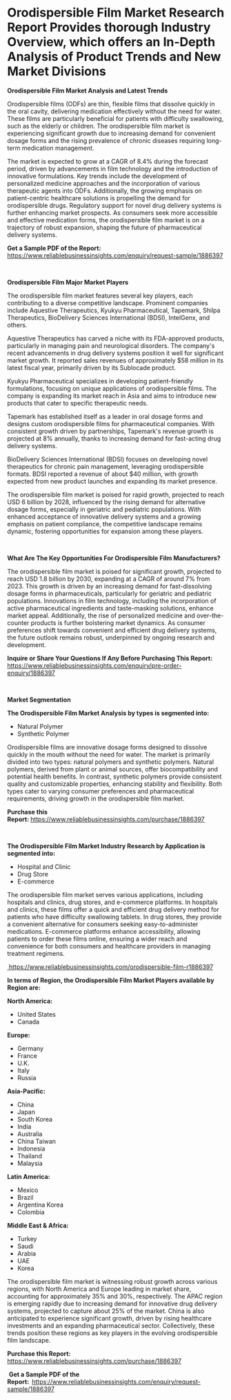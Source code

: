 <p><h1>Orodispersible Film Market Research Report Provides thorough Industry Overview, which offers an In-Depth Analysis of Product Trends and New Market Divisions</h1></p><p><strong>Orodispersible Film Market Analysis and Latest Trends</strong></p>
<p><p>Orodispersible films (ODFs) are thin, flexible films that dissolve quickly in the oral cavity, delivering medication effectively without the need for water. These films are particularly beneficial for patients with difficulty swallowing, such as the elderly or children. The orodispersible film market is experiencing significant growth due to increasing demand for convenient dosage forms and the rising prevalence of chronic diseases requiring long-term medication management.</p><p>The market is expected to grow at a CAGR of 8.4% during the forecast period, driven by advancements in film technology and the introduction of innovative formulations. Key trends include the development of personalized medicine approaches and the incorporation of various therapeutic agents into ODFs. Additionally, the growing emphasis on patient-centric healthcare solutions is propelling the demand for orodispersible drugs. Regulatory support for novel drug delivery systems is further enhancing market prospects. As consumers seek more accessible and effective medication forms, the orodispersible film market is on a trajectory of robust expansion, shaping the future of pharmaceutical delivery systems.</p></p>
<p><strong>Get a Sample PDF of the Report:&nbsp;</strong> <a href="https://www.reliablebusinessinsights.com/enquiry/request-sample/1886397?utm_campaign=3072&utm_medium=2&utm_source=Github&utm_content=ia&utm_term=19042025&utm_id=orodispersible-film">https://www.reliablebusinessinsights.com/enquiry/request-sample/1886397</a></p>
<p>&nbsp;</p>
<p><strong>Orodispersible Film Major Market Players</strong></p>
<p><p>The orodispersible film market features several key players, each contributing to a diverse competitive landscape. Prominent companies include Aquestive Therapeutics, Kyukyu Pharmaceutical, Tapemark, Shilpa Therapeutics, BioDelivery Sciences International (BDSI), IntelGenx, and others.</p><p>Aquestive Therapeutics has carved a niche with its FDA-approved products, particularly in managing pain and neurological disorders. The company's recent advancements in drug delivery systems position it well for significant market growth. It reported sales revenues of approximately $58 million in its latest fiscal year, primarily driven by its Sublocade product.</p><p>Kyukyu Pharmaceutical specializes in developing patient-friendly formulations, focusing on unique applications of orodispersible films. The company is expanding its market reach in Asia and aims to introduce new products that cater to specific therapeutic needs.</p><p>Tapemark has established itself as a leader in oral dosage forms and designs custom orodispersible films for pharmaceutical companies. With consistent growth driven by partnerships, Tapemark's revenue growth is projected at 8% annually, thanks to increasing demand for fast-acting drug delivery systems.</p><p>BioDelivery Sciences International (BDSI) focuses on developing novel therapeutics for chronic pain management, leveraging orodispersible formats. BDSI reported a revenue of about $40 million, with growth expected from new product launches and expanding its market presence.</p><p>The orodispersible film market is poised for rapid growth, projected to reach USD 6 billion by 2028, influenced by the rising demand for alternative dosage forms, especially in geriatric and pediatric populations. With enhanced acceptance of innovative delivery systems and a growing emphasis on patient compliance, the competitive landscape remains dynamic, fostering opportunities for expansion among these players.</p></p>
<p>&nbsp;</p>
<p><strong>What Are The Key Opportunities For Orodispersible Film Manufacturers?</strong></p>
<p><p>The orodispersible film market is poised for significant growth, projected to reach USD 1.8 billion by 2030, expanding at a CAGR of around 7% from 2023. This growth is driven by an increasing demand for fast-dissolving dosage forms in pharmaceuticals, particularly for geriatric and pediatric populations. Innovations in film technology, including the incorporation of active pharmaceutical ingredients and taste-masking solutions, enhance market appeal. Additionally, the rise of personalized medicine and over-the-counter products is further bolstering market dynamics. As consumer preferences shift towards convenient and efficient drug delivery systems, the future outlook remains robust, underpinned by ongoing research and development.</p></p>
<p><strong>Inquire or Share Your Questions If Any Before Purchasing This Report:</strong> <a href="https://www.reliablebusinessinsights.com/enquiry/pre-order-enquiry/1886397?utm_campaign=3072&utm_medium=2&utm_source=Github&utm_content=ia&utm_term=19042025&utm_id=orodispersible-film">https://www.reliablebusinessinsights.com/enquiry/pre-order-enquiry/1886397</a></p>
<p>&nbsp;</p>
<p><strong>Market Segmentation</strong></p>
<p><strong>The Orodispersible Film Market Analysis by types is segmented into:</strong></p>
<p><ul><li>Natural Polymer</li><li>Synthetic Polymer</li></ul></p>
<p><p>Orodispersible films are innovative dosage forms designed to dissolve quickly in the mouth without the need for water. The market is primarily divided into two types: natural polymers and synthetic polymers. Natural polymers, derived from plant or animal sources, offer biocompatibility and potential health benefits. In contrast, synthetic polymers provide consistent quality and customizable properties, enhancing stability and flexibility. Both types cater to varying consumer preferences and pharmaceutical requirements, driving growth in the orodispersible film market.</p></p>
<p><strong>Purchase this Report:&nbsp;</strong><a href="https://www.reliablebusinessinsights.com/purchase/1886397?utm_campaign=3072&utm_medium=2&utm_source=Github&utm_content=ia&utm_term=19042025&utm_id=orodispersible-film">https://www.reliablebusinessinsights.com/purchase/1886397</a></p>
<p>&nbsp;</p>
<p><strong>The Orodispersible Film Market Industry Research by Application is segmented into:</strong></p>
<p><ul><li>Hospital and Clinic</li><li>Drug Store</li><li>E-commerce</li></ul></p>
<p><p>The orodispersible film market serves various applications, including hospitals and clinics, drug stores, and e-commerce platforms. In hospitals and clinics, these films offer a quick and efficient drug delivery method for patients who have difficulty swallowing tablets. In drug stores, they provide a convenient alternative for consumers seeking easy-to-administer medications. E-commerce platforms enhance accessibility, allowing patients to order these films online, ensuring a wider reach and convenience for both consumers and healthcare providers in managing treatment regimens.</p></p>
<p><a href="https://www.reliablebusinessinsights.com/orodispersible-film-r1886397?utm_campaign=3072&utm_medium=2&utm_source=Github&utm_content=ia&utm_term=19042025&utm_id=orodispersible-film">&nbsp;https://www.reliablebusinessinsights.com/orodispersible-film-r1886397</a></p>
<p><strong>In terms of Region, the Orodispersible Film Market Players available by Region are:</strong></p>
<p>
    <p> <strong> North America: </strong>
        <ul>
            <li>United States</li>
            <li>Canada</li>
        </ul>
        </p> 
    <p> <strong> Europe: </strong>
        <ul>
            <li>Germany</li>
            <li>France</li>
            <li>U.K.</li>
            <li>Italy</li>
            <li>Russia</li>
        </ul>
        </p> 
    <p> <strong> Asia-Pacific: </strong>
        <ul>
            <li>China</li>
            <li>Japan</li>
            <li>South Korea</li>
            <li>India</li>
            <li>Australia</li>
            <li>China Taiwan</li>
            <li>Indonesia</li>
            <li>Thailand</li>
            <li>Malaysia</li>
        </ul>
        </p> 
    <p> <strong> Latin America: </strong>
        <ul>
            <li>Mexico</li>
            <li>Brazil</li>
            <li>Argentina Korea</li>
            <li>Colombia</li>
        </ul>
        </p> 
    <p> <strong> Middle East & Africa: </strong>
        <ul>
            <li>Turkey</li>
            <li>Saudi</li>
            <li>Arabia</li>
            <li>UAE</li>
            <li>Korea</li>
        </ul>
    </p>
    </p>
<p><p>The orodispersible film market is witnessing robust growth across various regions, with North America and Europe leading in market share, accounting for approximately 35% and 30%, respectively. The APAC region is emerging rapidly due to increasing demand for innovative drug delivery systems, projected to capture about 25% of the market. China is also anticipated to experience significant growth, driven by rising healthcare investments and an expanding pharmaceutical sector. Collectively, these trends position these regions as key players in the evolving orodispersible film landscape.</p></p>
<p><strong>Purchase this Report: </strong><a href="https://www.reliablebusinessinsights.com/purchase/1886397?utm_campaign=3072&utm_medium=2&utm_source=Github&utm_content=ia&utm_term=19042025&utm_id=orodispersible-film">https://www.reliablebusinessinsights.com/purchase/1886397</a></p>
<p>&nbsp;<strong>Get a Sample PDF of the Report:&nbsp;&nbsp;</strong><a href="https://www.reliablebusinessinsights.com/enquiry/request-sample/1886397?utm_campaign=3072&utm_medium=2&utm_source=Github&utm_content=ia&utm_term=19042025&utm_id=orodispersible-film">https://www.reliablebusinessinsights.com/enquiry/request-sample/1886397</a></p>
<p><strong></strong></p>
<p><p></p><p></p><p></p></p>